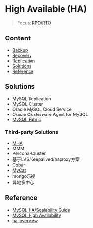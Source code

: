 # High Available (HA)

> Focus: [RPO/RTO](img/RTO_RPO.png)

## Content

- [Backup](backup/Backup.md)
- [Recovery](recovery/Recovery.md)
- [Replication](replication/Replication.md)
- [Solutions](#solutions)
- [Reference](#reference)


## Solutions

- MySQL Replication
- MySQL Cluster
- Oracle MySQL Cloud Service
- Oracle Clusterware Agent for MySQL
- [MySQL Fabric](solutions/Fabric.md)

### Third-party Solutions

- [MHA](solutions/MHA.md)
- MMM
- Percona-Cluster
- 基于LVS/Keepalived/haproxy方案
- Cobar
- [MyCat](http://www.mycat.io/)
- mongo乐视
- 异地多中心


## Reference

- [MySQL HA/Scalability Guide](https://dev.mysql.com/doc/mysql-ha-scalability/en/)
- [MySQL High Availability](http://mysqlhighavailability.com)
- [ha-overview](https://dev.mysql.com/doc/mysql-ha-scalability/en/ha-overview.html)